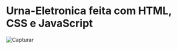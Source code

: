 # Urna-Eletronica feita com HTML, CSS e JavaScript

![Capturar](https://user-images.githubusercontent.com/52210750/209353801-15ddc5fd-7318-4351-8112-c49e7c45346f.PNG)
